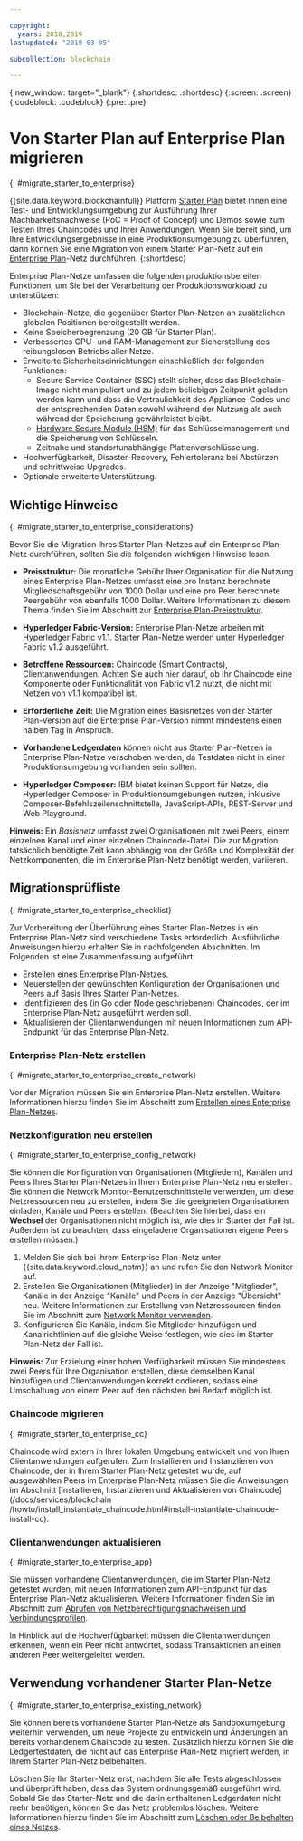 ```yaml
---

copyright:
  years: 2018,2019
lastupdated: "2019-03-05"

subcollection: blockchain

---
```


{:new_window: target="_blank"}
{:shortdesc: .shortdesc}
{:screen: .screen}
{:codeblock: .codeblock}
{:pre: .pre}

# Von Starter Plan auf Enterprise Plan migrieren
{: #migrate_starter_to_enterprise}

{{site.data.keyword.blockchainfull}} Platform [Starter Plan](/docs/services/blockchain/starter_plan.html#starter-plan-about) bietet Ihnen eine Test- und Entwicklungsumgebung zur Ausführung Ihrer Machbarkeitsnachweise (PoC = Proof of Concept) und Demos sowie zum Testen Ihres Chaincodes und Ihrer Anwendungen. Wenn Sie bereit sind, um Ihre Entwicklungsergebnisse in eine Produktionsumgebung zu überführen, dann können Sie eine Migration von einem Starter Plan-Netz auf ein [Enterprise Plan](/docs/services/blockchain/enterprise_plan.html#enterprise-plan-about)-Netz durchführen.
{:shortdesc}

Enterprise Plan-Netze umfassen die folgenden produktionsbereiten Funktionen, um Sie bei der Verarbeitung der Produktionsworkload zu unterstützen:

- Blockchain-Netze, die gegenüber Starter Plan-Netzen an zusätzlichen globalen Positionen bereitgestellt werden.
- Keine Speicherbegrenzung (20 GB für Starter Plan).
- Verbessertes CPU- und RAM-Management zur Sicherstellung des reibungslosen Betriebs aller Netze.
- Erweiterte Sicherheitseinrichtungen einschließlich der folgenden Funktionen:
  - Secure Service Container (SSC) stellt sicher, dass das Blockchain-Image nicht manipuliert und zu jedem beliebigen Zeitpunkt geladen werden kann und dass die Vertraulichkeit des Appliance-Codes und der entsprechenden Daten sowohl während der Nutzung als auch während der Speicherung gewährleistet bleibt.
  - [Hardware Secure Module (HSM)](/docs/services/blockchain/glossary.html#glossary-hsm) für das Schlüsselmanagement und die Speicherung von Schlüsseln.
  - Zeitnahe und standortunabhängige Plattenverschlüsselung.
- Hochverfügbarkeit, Disaster-Recovery, Fehlertoleranz bei Abstürzen und schrittweise Upgrades.
- Optionale erweiterte Unterstützung.

## Wichtige Hinweise
{: #migrate_starter_to_enterprise_considerations}

Bevor Sie die Migration Ihres Starter Plan-Netzes auf ein Enterprise Plan-Netz durchführen, sollten Sie die folgenden wichtigen Hinweise lesen.

- **Preisstruktur:** Die monatliche Gebühr Ihrer Organisation für die Nutzung eines Enterprise Plan-Netzes umfasst eine pro Instanz berechnete Mitgliedschaftsgebühr von 1000 Dollar und eine pro Peer berechnete Peergebühr von ebenfalls 1000 Dollar. Weitere Informationen zu diesem Thema finden Sie im Abschnitt zur [Enterprise Plan-Preisstruktur](/docs/services/blockchain/howto/pricing.html#ibp-pricing-enterprise-plan).

- **Hyperledger Fabric-Version:** Enterprise Plan-Netze arbeiten mit Hyperledger Fabric v1.1. Starter Plan-Netze werden unter Hyperledger Fabric v1.2 ausgeführt.
- **Betroffene Ressourcen:** Chaincode (Smart Contracts), Clientanwendungen. Achten Sie auch hier darauf, ob Ihr Chaincode eine Komponente oder Funktionalität von Fabric v1.2 nutzt, die nicht mit Netzen von v1.1 kompatibel ist.
- **Erforderliche Zeit:** Die Migration eines Basisnetzes von der Starter Plan-Version auf die Enterprise Plan-Version nimmt mindestens einen halben Tag in Anspruch.
- **Vorhandene Ledgerdaten** können nicht aus Starter Plan-Netzen in Enterprise Plan-Netze verschoben werden, da Testdaten nicht in einer Produktionsumgebung vorhanden sein sollten.
- **Hyperledger Composer:** IBM bietet keinen Support für Netze, die Hyperledger Composer in Produktionsumgebungen nutzen, inklusive Composer-Befehlszeilenschnittstelle, JavaScript-APIs, REST-Server und Web Playground.

**Hinweis:** Ein *Basisnetz* umfasst zwei Organisationen mit zwei Peers, einem einzelnen Kanal und einer einzelnen Chaincode-Datei. Die zur Migration tatsächlich benötigte Zeit kann abhängig von der Größe und Komplexität der Netzkomponenten, die im Enterprise Plan-Netz benötigt werden, variieren.

## Migrationsprüfliste
{: #migrate_starter_to_enterprise_checklist}

Zur Vorbereitung der Überführung eines Starter Plan-Netzes in ein Enterprise Plan-Netz sind verschiedene Tasks erforderlich. Ausführliche Anweisungen hierzu erhalten Sie in nachfolgenden Abschnitten. Im Folgenden ist eine Zusammenfassung aufgeführt:

- Erstellen eines Enterprise Plan-Netzes.
- Neuerstellen der gewünschten Konfiguration der Organisationen und Peers auf Basis Ihres Starter Plan-Netzes.
- Identifizieren des (in Go oder Node geschriebenen) Chaincodes, der im Enterprise Plan-Netz ausgeführt werden soll.
- Aktualisieren der Clientanwendungen mit neuen Informationen zum API-Endpunkt für das Enterprise Plan-Netz.

### Enterprise Plan-Netz erstellen
{: #migrate_starter_to_enterprise_create_network}

Vor der Migration müssen Sie ein Enterprise Plan-Netz erstellen. Weitere Informationen hierzu finden Sie im Abschnitt zum [Erstellen eines Enterprise Plan-Netzes](/docs/services/blockchain/get_start.html#getting-started-with-enterprise-plan-create-network).

### Netzkonfiguration neu erstellen
{: #migrate_starter_to_enterprise_config_network}

Sie können die Konfiguration von Organisationen (Mitgliedern), Kanälen und Peers Ihres Starter Plan-Netzes in Ihrem Enterprise Plan-Netz neu erstellen. Sie können die Network Monitor-Benutzerschnittstelle verwenden, um diese Netzressourcen neu zu erstellen, indem Sie die geeigneten Organisationen einladen, Kanäle und Peers erstellen. (Beachten Sie hierbei, dass ein **Wechsel** der Organisationen nicht möglich ist, wie dies in Starter der Fall ist. Außerdem ist zu beachten, dass eingeladene Organisationen eigene Peers erstellen müssen.)

1. Melden Sie sich bei Ihrem Enterprise Plan-Netz unter {{site.data.keyword.cloud_notm}} an und rufen Sie den Network Monitor auf.
2. Erstellen Sie Organisationen (Mitglieder) in der Anzeige "Mitglieder", Kanäle in der Anzeige "Kanäle" und Peers in der Anzeige "Übersicht" neu. Weitere Informationen zur Erstellung von Netzressourcen finden Sie im Abschnitt zum [Network Monitor verwenden](/docs/services/blockchain/v10_dashboard.html#ibp-dashboard-overview).
3. Konfigurieren Sie Kanäle, indem Sie Mitglieder hinzufügen und Kanalrichtlinien auf die gleiche Weise festlegen, wie dies im Starter Plan-Netz der Fall ist.

**Hinweis:** Zur Erzielung einer hohen Verfügbarkeit müssen Sie mindestens zwei Peers für Ihre Organisation erstellen, diese demselben Kanal hinzufügen und Clientanwendungen korrekt codieren, sodass eine Umschaltung von einem Peer auf den nächsten bei Bedarf möglich ist.

### Chaincode migrieren
{: #migrate_starter_to_enterprise_cc}

Chaincode wird extern in Ihrer lokalen Umgebung entwickelt und von Ihren Clientanwendungen aufgerufen. Zum Installieren und Instanziieren von Chaincode, der in Ihrem Starter Plan-Netz getestet wurde, auf ausgewählten Peers im Enterprise Plan-Netz müssen Sie die Anweisungen im Abschnitt [Installieren, Instanziieren und Aktualisieren von Chaincode](/docs/services/blockchain
/howto/install_instantiate_chaincode.html#install-instantiate-chaincode-install-cc).

### Clientanwendungen aktualisieren
{: #migrate_starter_to_enterprise_app}

Sie müssen vorhandene Clientanwendungen, die im Starter Plan-Netz getestet wurden, mit neuen Informationen zum API-Endpunkt für das Enterprise Plan-Netz aktualisieren. Weitere Informationen finden Sie im Abschnitt zum [Abrufen von Netzberechtigungsnachweisen und Verbindungsprofilen](/docs/services/blockchain/get_start.html#getting-started-with-enterprise-plan-retrieve-credentials).

In Hinblick auf die Hochverfügbarkeit müssen die Clientanwendungen erkennen, wenn ein Peer nicht antwortet, sodass Transaktionen an einen anderen Peer weitergeleitet werden.

## Verwendung vorhandener Starter Plan-Netze
{: #migrate_starter_to_enterprise_existing_network}

Sie können bereits vorhandene Starter Plan-Netze als Sandboxumgebung weiterhin verwenden, um neue Projekte zu entwickeln und Änderungen an bereits vorhandenem Chaincode zu testen. Zusätzlich hierzu können Sie die Ledgertestdaten, die nicht auf das Enterprise Plan-Netz migriert werden, in Ihrem Starter Plan-Netz beibehalten.

Löschen Sie Ihr Starter-Netz erst, nachdem Sie alle Tests abgeschlossen und überprüft haben, dass das System ordnungsgemäß ausgeführt wird. Sobald Sie das Starter-Netz und die darin enthaltenen Ledgerdaten nicht mehr benötigen, können Sie das Netz problemlos löschen. Weitere Informationen hierzu finden Sie im Abschnitt zum [Löschen oder Beibehalten eines Netzes](/docs/services/blockchain/get_start_starter_plan.html#getting-started-with-starter-plan-delete-network).
